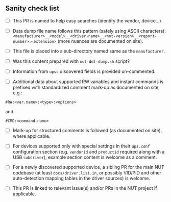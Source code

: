 <!-- Comment:
## Proposing a new NUT Devices Dumps Library (DDL) entry

First of all, thank you for taking the time for preparing this contribution!

Please follow the file naming and content mark-up rules explained at current
https://networkupstools.org/ddl/index.html#_file_naming_convention
section and the text below it.

To report new data for the Devices Dumps Library (DDL), such "data dump"
reports can be best prepared by the
https://raw.githubusercontent.com/networkupstools/nut/master/tools/nut-ddl-dump.sh
script from the main NUT codebase; at a minimum, output of `upsc` helps too.
-->

## Sanity check list

- [ ] This PR is named to help easy searches (identify the vendor, device...)

- [ ] Data dump file name follows this pattern (safely using ASCII characters):
  `<manufacturer>__<model>__<driver-name>__<nut-version>__<report-number>.<extension>`
  (more nuances are documented on site).

- [ ] This file is placed into a sub-directory named same as the `manufacturer`.

- [ ] Was this content prepared with `nut-ddl-dump.sh` script?

- [ ] Information from `upsc` discovered fields is provided un-commented.

- [ ] Additional data about supported RW variables and instant commands is
  prefixed with standardized comment mark-up as documented on site, e.g.:
````
#RW:<var.name>:<type>:<options>
````
and
````
#CMD:<command.name>
````
<!-- Comment:
For manually written/pasted submissions, information from these tools can be
provided as plain comments. While this would not allow for automated parsing
and similar consumption of info, it is better than nothing for human readers.
-->

- [ ] Mark-up for structured comments is followed (as documented on site),
  where applicable.

- [ ] For devices supported only with special settings in their `ups.conf`
  configuration section (e.g. `vendorid` and `productid` required along
  with a USB `subdriver`), example section content is welcome as a comment.

- [ ] For a newly discovered supported device, a sibling PR for the main
  NUT codebase (at least `docs/driver.list.in`, or possibly VID/PID and
  other auto-detection mapping tables in the driver sources) is welcome.

- [ ] This PR is linked to relevant issue(s) and/or PRs in the NUT project
  if applicable.
